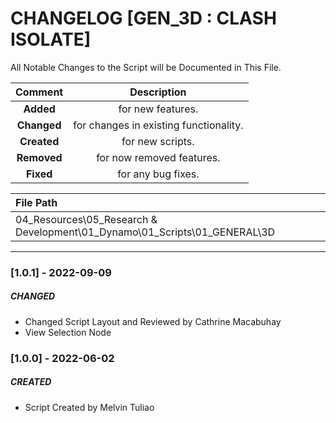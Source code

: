 # CHANGELOG [GEN_3D : CLASH ISOLATE]
All Notable Changes to the Script will be Documented in This File.

| Comment | Description |
| :--: | :--: |
| **Added**  | for new features. |
|**Changed** |for changes in existing functionality. |
|**Created** | for new scripts. |
|**Removed** |for now removed features. |
|**Fixed** |for any bug fixes. |

| File Path | 
| :-- |
| 04_Resources\05_Research & Development\01_Dynamo\01_Scripts\01_GENERAL\3D |
------------------------------------------------------------------

### [1.0.1] - 2022-09-09
##### CHANGED
- Changed Script Layout and Reviewed by Cathrine Macabuhay
- View Selection Node

### [1.0.0] - 2022-06-02
##### CREATED
- Script Created by Melvin Tuliao

